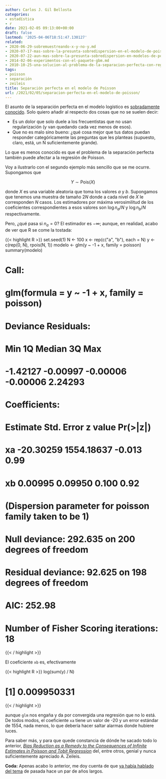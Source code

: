 ```yaml
---
author: Carlos J. Gil Bellosta
categories:
- estadística
- r
date: 2021-02-05 09:13:00+00:00
draft: false
lastmod: '2025-04-06T18:51:47.130127'
related:
- 2020-06-29-sobremuestreando-x-y-no-y.md
- 2020-07-17-mas-sobre-la-presunta-sobredispersion-en-el-modelo-de-poisson.md
- 2020-07-22-aun-mas-sobre-la-presunta-sobredispersion-en-modelos-de-poisson.md
- 2014-02-06-experimentos-con-el-paquete-gbm.md
- 2010-10-25-una-solucion-al-problema-de-la-separacion-perfecta-con-regresiones-logisticas.md
tags:
- poisson
- separación
- zeileis
title: Separación perfecta en el modelo de Poisson
url: /2021/02/05/separacion-perfecta-en-el-modelo-de-poisson/
---
```


El asunto de la separación perfecta en el modelo logístico es [sobradamente conocido](https://caminosaleatorios.wordpress.com/2017/11/29/regresion-logistica-y-datos-con-grupos-linealmente-separables/). Solo quiero añadir al respecto dos cosas que no se suelen decir:

* Es un dolor que solo duele a los frecuentistas que  no usan regularización (y van quedando cada vez menos de esos).
* Que no es malo sino bueno: ¿qué cosa mejor que tus datos puedan responder categóricamente las preguntas que les planteas (supuesto, claro, está, un N suficientemente grande).

Lo que es menos conocido es que el problema de la separación perfecta también puede afectar a la regresión de Poisson.

Voy a ilustrarlo con el segundo ejemplo más sencillo que se me ocurre. Supongamos que

$$Y \sim \text{Pois}(X)$$

donde $X$ es una variable aleatoria que toma los valores $a$ y $b$. Supongamos que tenemos una muestra de tamaño $2N$ donde a cada nivel de $X$ le corresponden $N$ casos. Los estimadores por máxima verosimilitud de los coeficientes correspondientes a esos valores son $\log n_a /N$ y $\log n_b /N$ respectivamente.

Pero, ¿qué pasa si $n_a = 0$? El estimador es $-\infty$; aunque, en realidad, acabo de ver que R se come la tostada:

{{< highlight R >}}
set.seed(1)
N <- 100
x <- rep(c("a", "b"), each = N)
y <- c(rep(0, N), rpois(N, 1))
modelo <- glm(y ~ -1 + x, family = poisson)
summary(modelo)
# Call:
#   glm(formula = y ~ -1 + x, family = poisson)
#
# Deviance Residuals:
#   Min        1Q    Median        3Q       Max
# -1.42127  -0.00997  -0.00006  -0.00006   2.24293
#
# Coefficients:
#   Estimate Std. Error z value Pr(>|z|)
# xa  -20.30259 1554.18637  -0.013     0.99
# xb    0.00995    0.09950   0.100     0.92
#
# (Dispersion parameter for poisson family taken to be 1)
#
# Null deviance: 292.635  on 200  degrees of freedom
# Residual deviance:  92.625  on 198  degrees of freedom
# AIC: 252.98
#
# Number of Fisher Scoring iterations: 18
{{< / highlight >}}

El coeficiente `xb` es, efectivamente

{{< highlight R >}}
log(sum(y) / N)
# [1] 0.009950331
{{< / highlight >}}

aunque `glm` nos engaña y da por convergida una regresión que no lo está. De todos modos, el coeficiente `xa` tiene un valor de -20 y un error estándar de 1554, nada menos, lo que debería hacer saltar alarmas donde hubiere luces.

Para saber más, y para que quede constancia de dónde he sacado todo lo anterior, _[Bias Reduction as a Remedy to the Consequences of Infinite Estimates in Poisson and Tobit Regression](https://arxiv.org/abs/2101.07141)_ del, entre otros, genial y nunca suficientemente apreciado A. Zeileis.

**Coda:** Apenas acabo lo anterior, me doy cuenta de que [ya había hablado del tema](https://datanalytics.com/2018/04/11/modelos-con-inflacion-de-ceros-y-separacion-perfecta/) de pasada hace un par de años largos.